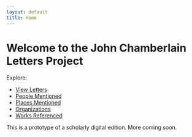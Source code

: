 ```yaml
---
layout: default
title: Home
---
```


# Welcome to the John Chamberlain Letters Project

Explore:

- [View Letters](./tei/)
- [People Mentioned](./reference/personography.xml)
- [Places Mentioned](./reference/placeography.xml)
- [Organizations](./reference/orgography.xml)
- [Works Referenced](./reference/workography.xml)

This is a prototype of a scholarly digital edition. More coming soon.